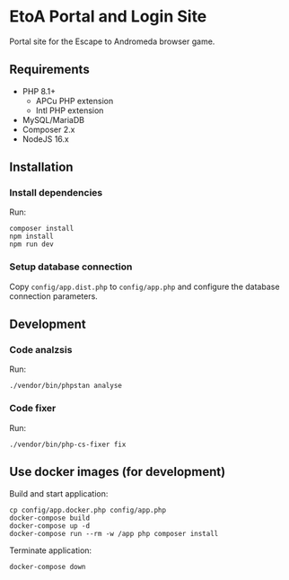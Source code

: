 # EtoA Portal and Login Site

Portal site for the Escape to Andromeda browser game.

## Requirements

* PHP 8.1+
  * APCu PHP extension
  * Intl PHP extension
* MySQL/MariaDB
* Composer 2.x
* NodeJS 16.x

## Installation

### Install dependencies

Run:

    composer install
    npm install
    npm run dev

### Setup database connection

Copy `config/app.dist.php` to `config/app.php` and configure the database connection parameters.

## Development

### Code analzsis

Run:

    ./vendor/bin/phpstan analyse

### Code fixer

Run:

    ./vendor/bin/php-cs-fixer fix

## Use docker images (for development)

Build and start application:

    cp config/app.docker.php config/app.php
    docker-compose build
    docker-compose up -d
    docker-compose run --rm -w /app php composer install

Terminate application:

    docker-compose down
